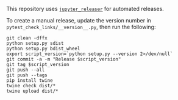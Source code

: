 This repository uses [`jupyter_releaser`](https://github.com/jupyter-server/jupyter_releaser) for automated releases.

To create a manual release, update the version number in `pytest_check_links/__version__.py`, then run the following:

```
git clean -dffx
python setup.py sdist
python setup.py bdist_wheel
export script_version=`python setup.py --version 2>/dev/null`
git commit -a -m "Release $script_version"
git tag $script_version
git push --all
git push --tags
pip install twine
twine check dist/*
twine upload dist/*
```
